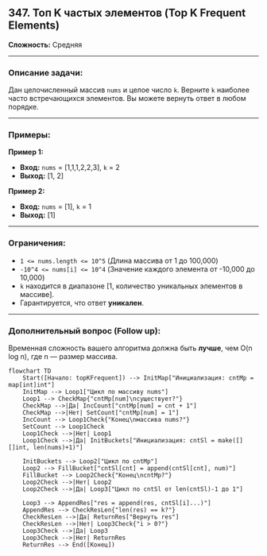 ## 347. Топ K частых элементов (Top K Frequent Elements)

**Сложность:** Средняя

---

### Описание задачи:

Дан целочисленный массив `nums` и целое число `k`. Верните `k` наиболее часто встречающихся элементов. Вы можете вернуть ответ в любом порядке.

---

### Примеры:

**Пример 1:**
*   **Вход:** `nums` = [1,1,1,2,2,3], `k` = 2
*   **Выход:** [1, 2]

**Пример 2:**
*   **Вход:** `nums` = [1], `k` = 1
*   **Выход:** [1]

---

### Ограничения:

*   `1 <= nums.length <= 10^5` (Длина массива от 1 до 100,000)
*   `-10^4 <= nums[i] <= 10^4` (Значение каждого элемента от -10,000 до 10,000)
*   `k` находится в диапазоне [1, количество уникальных элементов в массиве].
*   Гарантируется, что ответ **уникален**.

---

### Дополнительный вопрос (Follow up):

Временная сложность вашего алгоритма должна быть **лучше**, чем O(n log n), где n — размер массива.

```mermaid
flowchart TD
    Start([Начало: topKFrequent]) --> InitMap["Инициализация: cntMp = map[int]int"]
    InitMap --> Loop1["Цикл по массиву nums"]
    Loop1 --> CheckMap{"cntMp[num]\nсуществует?"}
    CheckMap -->|Да| IncCount["cntMp[num] = cnt + 1"]
    CheckMap -->|Нет| SetCount["cntMp[num] = 1"]
    IncCount --> Loop1Check{"Конец\nмассива nums?"}
    SetCount --> Loop1Check
    Loop1Check -->|Нет| Loop1
    Loop1Check -->|Да| InitBuckets["Инициализация: cntSl = make([][]int, len(nums)+1)"]

    InitBuckets --> Loop2["Цикл по cntMp"]
    Loop2 --> FillBucket["cntSl[cnt] = append(cntSl[cnt], num)"]
    FillBucket --> Loop2Check{"Конец\ncntMp?"}
    Loop2Check -->|Нет| Loop2
    Loop2Check -->|Да| Loop3["Цикл по cntSl от len(cntSl)-1 до 1"]

    Loop3 --> AppendRes["res = append(res, cntSl[i]...)"]
    AppendRes --> CheckResLen{"len(res) == k?"}
    CheckResLen -->|Да| ReturnRes["Вернуть res"]
    CheckResLen -->|Нет| Loop3Check{"i > 0?"}
    Loop3Check -->|Да| Loop3
    Loop3Check -->|Нет| ReturnRes
    ReturnRes --> End([Конец])
```